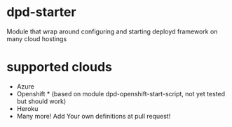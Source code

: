 # dpd-starter
Module that wrap around configuring and starting deployd framework on many cloud hostings

# supported clouds
 - Azure
 - Openshift * (based on module dpd-openshift-start-script, not yet tested but should work)
 - Heroku
 - Many more! Add Your own definitions at pull request!

